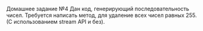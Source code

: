 Домашнее задание №4
Дан код, генерирующий последовательность
чисел. Требуется написать метод, для удаление
всех чисел равных 255. (С использованием stream
API и без).
